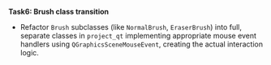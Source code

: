 **Task6: Brush class transition**
- Refactor `Brush` subclasses (like `NormalBrush`, `EraserBrush`) into full, separate classes in `project_qt` implementing appropriate mouse event handlers using `QGraphicsSceneMouseEvent`, creating the actual interaction logic.
